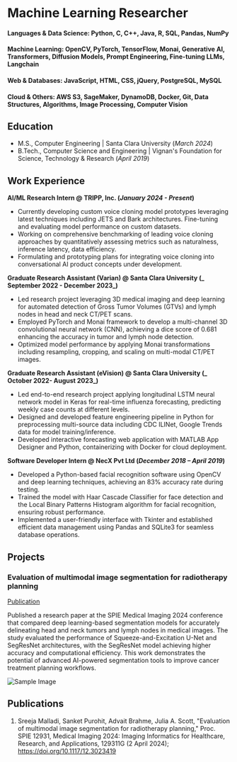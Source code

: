 # Machine Learning Researcher

#### Languages & Data Science: Python, C, C++, Java, R, SQL, Pandas, NumPy
#### Machine Learning: OpenCV, PyTorch, TensorFlow, Monai, Generative AI, Transformers, Diffusion Models, Prompt Engineering, Fine-tuning LLMs, Langchain
#### Web & Databases: JavaScript, HTML, CSS, jQuery, PostgreSQL, MySQL
#### Cloud & Others: AWS S3, SageMaker, DynamoDB, Docker, Git, Data Structures, Algorithms, Image Processing, Computer Vision

## Education
- M.S., Computer Engineering	| Santa Clara University (_March 2024_)	 			        		
- B.Tech., Computer Science and Engineering | Vignan's Foundation for Science, Technology & Research (_April 2019_)

## Work Experience
**AI/ML Research Intern @ TRIPP, Inc. (_January 2024 - Present_)**
- Currently developing custom voice cloning model prototypes leveraging latest techniques including JETS and Bark architectures. Fine-tuning and evaluating model performance on custom datasets.
- Working on comprehensive benchmarking of leading voice cloning approaches by quantitatively assessing metrics such as naturalness, inference latency, data efficiency.
- Formulating and prototyping plans for integrating voice cloning into conversational AI product concepts under development.

**Graduate Research Assistant (Varian)  @ Santa Clara University (_ September 2022 - December 2023_)**
- Led research project leveraging 3D medical imaging and deep learning for automated detection of Gross Tumor Volumes (GTVs) and lymph nodes in head and neck CT/PET scans.
- Employed PyTorch and Monai framework to develop a multi-channel 3D convolutional neural network (CNN), achieving a dice score of 0.681 enhancing the accuracy in tumor and lymph node detection.
- Optimized model performance by applying Monai transformations including resampling, cropping, and scaling on multi-modal CT/PET  images. 

**Graduate Research Assistant (eVision) @ Santa Clara University (_ October 2022- August 2023_)**
- Led end-to-end research project applying longitudinal LSTM neural network model in Keras for real-time influenza forecasting, predicting weekly case counts at different levels.
- Designed and developed feature engineering pipeline in Python for preprocessing multi-source data including CDC ILINet, Google Trends data for  model training/inference.
- Developed interactive forecasting web application with MATLAB App Designer and Python, containerizing with Docker for cloud deployment.

**Software Developer Intern  @ NecX Pvt Ltd (_December 2018 – April 2019_)**
- Developed a Python-based facial recognition software using OpenCV and deep learning techniques, achieving an 83% accuracy rate during testing.
- Trained the model with Haar Cascade Classifier for face detection and the Local Binary Patterns Histogram algorithm for facial recognition, ensuring robust performance.
- Implemented a user-friendly interface with Tkinter and established efficient data management using Pandas and SQLite3 for seamless database operations.

## Projects
### Evaluation of multimodal image segmentation for radiotherapy planning
[Publication]([https://doi.org/10.1117/12.3023419])

Published a research paper at the SPIE Medical Imaging 2024 conference that compared deep learning-based segmentation models for accurately delineating head and neck tumors and lymph nodes in medical images. The study evaluated the performance of Squeeze-and-Excitation U-Net and SegResNet architectures, with the SegResNet model achieving higher accuracy and computational efficiency. This work demonstrates the potential of advanced AI-powered segmentation tools to improve cancer treatment planning workflows.

![Sample Image](/assets/images/image.png)

## Publications
1. Sreeja Malladi, Sanket Purohit, Advait Brahme, Julia A. Scott, "Evaluation of multimodal image segmentation for radiotherapy planning," Proc. SPIE 12931, Medical Imaging 2024: Imaging Informatics for Healthcare, Research, and Applications, 129311G (2 April 2024); https://doi.org/10.1117/12.3023419
